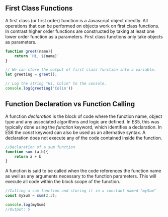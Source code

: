## First Class Functions
A first class (or first order) function is a Javascript object directly. All operations that can be performed on objects work on first class functions. In contrast higher order functions are constructed by taking at least one lower order function as a parameters. First class functions only take objects as parameters. 

```javascript
function greet(name){
    return `Hi, ${name}`
}

// We can store the output of first class function into a variable. 
let greeting = greet();

// Log the string "Hi, Colin" to the console.
console.log(greeting('Colin'))
```

## Function Declaration vs Function Calling
A function *declaration* is the block of code where the function name, object type and any associated algorithms and logic are defined. In ES5, this was typically done using the _function_ keyword, which identifies a declaration. In ES6 the _const_ keyword can also be used as an alternative syntax. A declaration does not execute any of the code contained inside the function.  

```javascript
//Declaration of a sum function
function sum (a,b){
    return a + b
}
```

A function is said to be called when the code references the function name as well as any arguments necessary to the function parameters. This will execute all code  within the block scope of the function. 

```javascript
//Calling a sum function and storing it in a constant named "mySum"
const mySum = sum(2,3);

console.log(mySum)
//Output: 5
```

